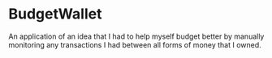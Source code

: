 # BudgetWallet
An application of an idea that I had to help myself budget better by manually monitoring any transactions I had between all forms of money that I owned.
